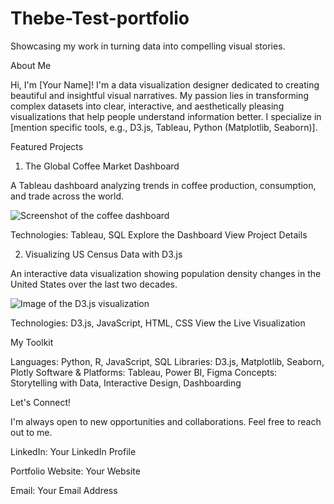 # Thebe-Test-portfolio
Showcasing my work in turning data into compelling visual stories.

About Me

Hi, I'm [Your Name]! I'm a data visualization designer dedicated to creating beautiful and insightful visual narratives. My passion lies in transforming complex datasets into clear, interactive, and aesthetically pleasing visualizations that help people understand information better. I specialize in [mention specific tools, e.g., D3.js, Tableau, Python (Matplotlib, Seaborn)].

Featured Projects

1. The Global Coffee Market Dashboard

A Tableau dashboard analyzing trends in coffee production, consumption, and trade across the world.

<img src="path/to/your/image.gif" alt="Screenshot of the coffee dashboard">

Technologies: Tableau, SQL
Explore the Dashboard
View Project Details

2. Visualizing US Census Data with D3.js

An interactive data visualization showing population density changes in the United States over the last two decades.

<img src="path/to/your/image2.png" alt="Image of the D3.js visualization">

Technologies: D3.js, JavaScript, HTML, CSS
View the Live Visualization

My Toolkit

Languages: Python, R, JavaScript, SQL
Libraries: D3.js, Matplotlib, Seaborn, Plotly
Software & Platforms: Tableau, Power BI, Figma
Concepts: Storytelling with Data, Interactive Design, Dashboarding

Let's Connect!

I'm always open to new opportunities and collaborations. Feel free to reach out to me.

LinkedIn: Your LinkedIn Profile

Portfolio Website: Your Website

Email: Your Email Address
